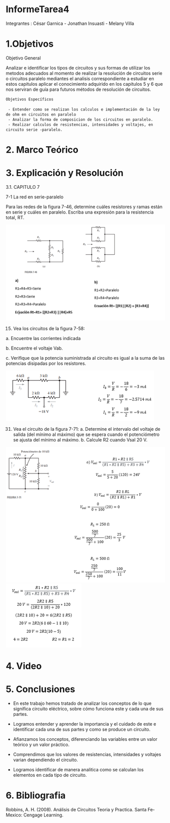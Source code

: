 # InformeTarea4

Integrantes : César Garnica - Jonathan Insuasti - Melany Villa 

# 1.Objetivos


Objetivo General 

  Analizar e identificar los tipos de circuitos y sus formas de utilizar los metodos adecuados al momento de realizar la resolución de circuitos serie o circuitos paralelo mediantes el analisis correspondiente a estudiar en estos capitulos aplicar el conocimiento adquirido en los capitulos 5 y 6 que nos serviran de guía para futuros métodos de resolución de circuitos.

  
    Objetivos Específicos
    
     - Entender como se realizan los calculos e implementación de la ley de ohm en circuitos en paralelo
     - Analizar la forma de composicion de los circuitos en paralelo.
     - Realizar calculos de resistencias, intensidades y voltajes, en circuito serie -paralelo.



# 2. Marco Teórico



# 3. Explicación y Resolución

3.1. CAPITULO 7

7-1 La red en serie-paralelo

Para las redes de la figura 7-46, determine cuáles resistores y ramas están en serie y cuáles en paralelo. Escriba una expresión para la resistencia total, RT.

![](https://github.com/mjvilla1/ImagenesTarea4/blob/main/Ejercicio%207-1.PNG)

15. Vea los circuitos de la figura 7-58:

a. Encuentre las corrientes indicada

b. Encuentre el voltaje Vab.

c. Verifique que la potencia suministrada al circuito es igual a la suma de las
potencias disipadas por los resistores.

![](https://github.com/mjvilla1/ImagenesTarea4/blob/main/Ejercicio%2015_7.PNG)

31. Vea el circuito de la figura 7-71:
a. Determine el intervalo del voltaje de salida (del mínimo al máximo) que se
espera cuando el potenciómetro se ajusta del mínimo al máximo.
b. Calcule R2 cuando Vsal 20 V.

![](https://github.com/mjvilla1/ImagenesTarea4/blob/main/Ejercicio%2031.PNG)
![](https://github.com/mjvilla1/ImagenesTarea4/blob/main/EJercicio%2031.2.PNG)

# 4. Video



# 5. Conclusiones

- En  este trabajo  hemos tratado   de   analizar los  conceptos  de   lo   que   significa circuito eléctrico, 
sobre cómo funciona este y cada una de sus partes.

- Logramos entender y aprender la importancia y el cuidado de este e identificar cada una de
sus partes y como se produce un circuito.

- Afianzamos los conceptos, diferenciando las variables entre un valor teórico y un valor práctico.

- Comprendimos que los valores de resistencias, intensidades y voltajes varian dependiendo el circuito.

- Logramos identificar de manera analitica como se calculan los elementos en cada tipo de circuito.
 

# 6. Bibliografia 

Robbins, A. H. (2008). Análisis de Circuitos Teoria y Practica. Santa Fe-Mexico: Cengage Learning.

